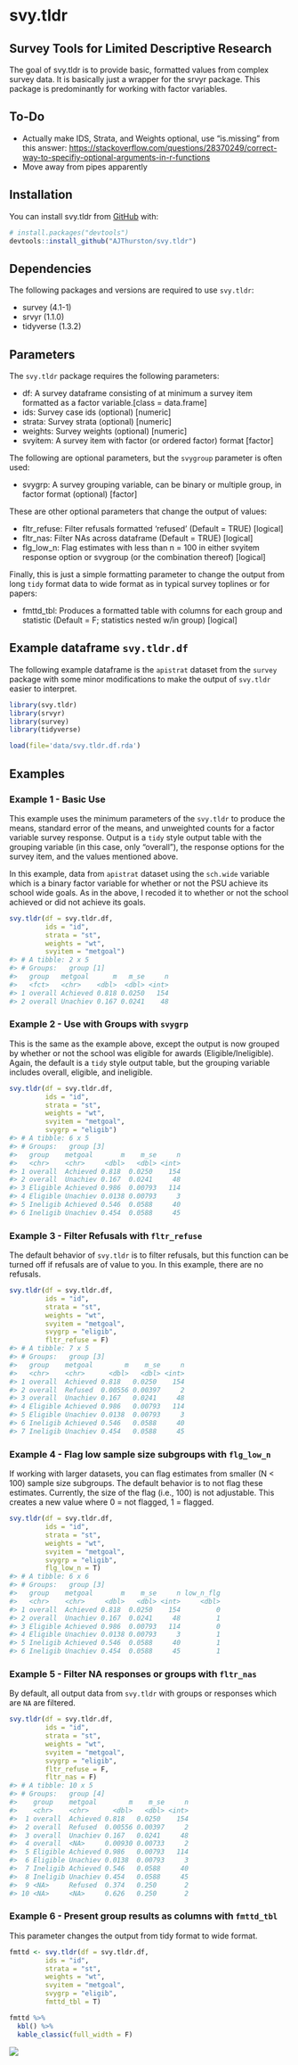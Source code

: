 
<!-- README.md is generated from README.Rmd. Please edit that file -->

# svy.tldr

## Survey Tools for Limited Descriptive Research

<!-- badges: start -->
<!-- badges: end -->

The goal of svy.tldr is to provide basic, formatted values from complex
survey data. It is basically just a wrapper for the srvyr package. This
package is predominantly for working with factor variables.

## To-Do

-   Actually make IDS, Strata, and Weights optional, use “is.missing”
    from this answer:
    <https://stackoverflow.com/questions/28370249/correct-way-to-specifiy-optional-arguments-in-r-functions>  
-   Move away from pipes apparently

## Installation

You can install svy.tldr from [GitHub](https://github.com/) with:

``` r
# install.packages("devtools")
devtools::install_github("AJThurston/svy.tldr")
```

## Dependencies

The following packages and versions are required to use `svy.tldr`:

-   survey (4.1-1)
-   srvyr (1.1.0)
-   tidyverse (1.3.2)

## Parameters

The `svy.tldr` package requires the following parameters:

-   df: A survey dataframe consisting of at minimum a survey item
    formatted as a factor variable.\[class = data.frame\]
-   ids: Survey case ids (optional) \[numeric\]
-   strata: Survey strata (optional) \[numeric\]
-   weights: Survey weights (optional) \[numeric\]
-   svyitem: A survey item with factor (or ordered factor) format
    \[factor\]

The following are optional parameters, but the `svygroup` parameter is
often used:

-   svygrp: A survey grouping variable, can be binary or multiple group,
    in factor format (optional) \[factor\]

These are other optional parameters that change the output of values:

-   fltr_refuse: Filter refusals formatted ‘refused’ (Default = TRUE)
    \[logical\]
-   fltr_nas: Filter NAs across dataframe (Default = TRUE) \[logical\]
-   flg_low_n: Flag estimates with less than n = 100 in either svyitem
    response option or svygroup (or the combination thereof) \[logical\]

Finally, this is just a simple formatting parameter to change the output
from long `tidy` format data to wide format as in typical survey
toplines or for papers:

-   fmttd_tbl: Produces a formatted table with columns for each group
    and statistic (Default = F; statistics nested w/in group)
    \[logical\]

## Example dataframe `svy.tldr.df`

The following example dataframe is the `apistrat` dataset from the
`survey` package with some minor modifications to make the output of
`svy.tldr` easier to interpret.

``` r
library(svy.tldr)
library(srvyr)
library(survey)
library(tidyverse)

load(file='data/svy.tldr.df.rda')
```

## Examples

### Example 1 - Basic Use

This example uses the minimum parameters of the `svy.tldr` to produce
the means, standard error of the means, and unweighted counts for a
factor variable survey response. Output is a `tidy` style output table
with the grouping variable (in this case, only “overall”), the response
options for the survey item, and the values mentioned above.

In this example, data from `apistrat` dataset using the `sch.wide`
variable which is a binary factor variable for whether or not the PSU
achieve its school wide goals. As in the above, I recoded it to whether
or not the school achieved or did not achieve its goals.

``` r
svy.tldr(df = svy.tldr.df,
         ids = "id",
         strata = "st",
         weights = "wt",
         svyitem = "metgoal")
#> # A tibble: 2 x 5
#> # Groups:   group [1]
#>   group   metgoal      m   m_se     n
#>   <fct>   <chr>    <dbl>  <dbl> <int>
#> 1 overall Achieved 0.818 0.0250   154
#> 2 overall Unachiev 0.167 0.0241    48
```

### Example 2 - Use with Groups with `svygrp`

This is the same as the example above, except the output is now grouped
by whether or not the school was eligible for awards
(Eligible/Ineligible). Again, the default is a `tidy` style output
table, but the grouping variable includes overall, eligible, and
ineligible.

``` r
svy.tldr(df = svy.tldr.df,
         ids = "id",
         strata = "st",
         weights = "wt",
         svyitem = "metgoal",
         svygrp = "eligib")
#> # A tibble: 6 x 5
#> # Groups:   group [3]
#>   group    metgoal       m    m_se     n
#>   <chr>    <chr>     <dbl>   <dbl> <int>
#> 1 overall  Achieved 0.818  0.0250    154
#> 2 overall  Unachiev 0.167  0.0241     48
#> 3 Eligible Achieved 0.986  0.00793   114
#> 4 Eligible Unachiev 0.0138 0.00793     3
#> 5 Ineligib Achieved 0.546  0.0588     40
#> 6 Ineligib Unachiev 0.454  0.0588     45
```

### Example 3 - Filter Refusals with `fltr_refuse`

The default behavior of `svy.tldr` is to filter refusals, but this
function can be turned off if refusals are of value to you. In this
example, there are no refusals.

``` r
svy.tldr(df = svy.tldr.df,
         ids = "id",
         strata = "st",
         weights = "wt",
         svyitem = "metgoal",
         svygrp = "eligib",
         fltr_refuse = F)
#> # A tibble: 7 x 5
#> # Groups:   group [3]
#>   group    metgoal        m    m_se     n
#>   <chr>    <chr>      <dbl>   <dbl> <int>
#> 1 overall  Achieved 0.818   0.0250    154
#> 2 overall  Refused  0.00556 0.00397     2
#> 3 overall  Unachiev 0.167   0.0241     48
#> 4 Eligible Achieved 0.986   0.00793   114
#> 5 Eligible Unachiev 0.0138  0.00793     3
#> 6 Ineligib Achieved 0.546   0.0588     40
#> 7 Ineligib Unachiev 0.454   0.0588     45
```

### Example 4 - Flag low sample size subgroups with `flg_low_n`

If working with larger datasets, you can flag estimates from smaller (N
\< 100) sample size subgroups. The default behavior is to not flag these
estimates. Currently, the size of the flag (i.e., 100) is not
adjustable. This creates a new value where 0 = not flagged, 1 = flagged.

``` r
svy.tldr(df = svy.tldr.df,
         ids = "id",
         strata = "st",
         weights = "wt",
         svyitem = "metgoal",
         svygrp = "eligib",
         flg_low_n = T)
#> # A tibble: 6 x 6
#> # Groups:   group [3]
#>   group    metgoal       m    m_se     n low_n_flg
#>   <chr>    <chr>     <dbl>   <dbl> <int>     <dbl>
#> 1 overall  Achieved 0.818  0.0250    154         0
#> 2 overall  Unachiev 0.167  0.0241     48         1
#> 3 Eligible Achieved 0.986  0.00793   114         0
#> 4 Eligible Unachiev 0.0138 0.00793     3         1
#> 5 Ineligib Achieved 0.546  0.0588     40         1
#> 6 Ineligib Unachiev 0.454  0.0588     45         1
```

### Example 5 - Filter NA responses or groups with `fltr_nas`

By default, all output data from `svy.tldr` with groups or responses
which are `NA` are filtered.

``` r
svy.tldr(df = svy.tldr.df,
         ids = "id",
         strata = "st",
         weights = "wt",
         svyitem = "metgoal",
         svygrp = "eligib",
         fltr_refuse = F,
         fltr_nas = F)
#> # A tibble: 10 x 5
#> # Groups:   group [4]
#>    group    metgoal        m    m_se     n
#>    <chr>    <chr>      <dbl>   <dbl> <int>
#>  1 overall  Achieved 0.818   0.0250    154
#>  2 overall  Refused  0.00556 0.00397     2
#>  3 overall  Unachiev 0.167   0.0241     48
#>  4 overall  <NA>     0.00930 0.00733     2
#>  5 Eligible Achieved 0.986   0.00793   114
#>  6 Eligible Unachiev 0.0138  0.00793     3
#>  7 Ineligib Achieved 0.546   0.0588     40
#>  8 Ineligib Unachiev 0.454   0.0588     45
#>  9 <NA>     Refused  0.374   0.250       2
#> 10 <NA>     <NA>     0.626   0.250       2
```

### Example 6 - Present group results as columns with `fmttd_tbl`

This parameter changes the output from tidy format to wide format.

``` r
fmttd <- svy.tldr(df = svy.tldr.df,
         ids = "id",
         strata = "st",
         weights = "wt",
         svyitem = "metgoal",
         svygrp = "eligib",
         fmttd_tbl = T)

fmttd %>%
  kbl() %>%
  kable_classic(full_width = F)
```

![](https://github.com/AJThurston/svy.tldr/man/figures/ex6.PNG)
